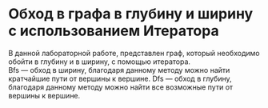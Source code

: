 # Обход в графа в глубину и ширину с использованием Итератора<br>
 В данной лабораторной работе, представлен граф, который необходимо обойти в глубину и в ширину, с помощью итератора. <br>
 Bfs — обход в ширину, благодаря данному методу можно найти кратчайшие пути от вершины к вершине. Dfs — обход в глубину, <br>
 благодаря данному методу можно найти все возможные пути от вершины к вершине.
